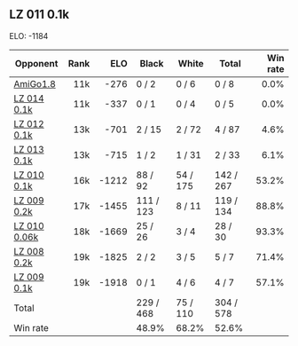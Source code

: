 ## LZ 011 0.1k ##

ELO: -1184

Opponent | Rank | ELO | Black | White | Total | Win rate
---------|-----:|----:|-------|-------|-------|-------:
[AmiGo1.8](AmiGo1.8.md) | 11k | -276 | 0 / 2 | 0 / 6 | 0 / 8 | 0.0%
[LZ 014 0.1k](LZ%20014%200.1k.md) | 11k | -337 | 0 / 1 | 0 / 4 | 0 / 5 | 0.0%
[LZ 012 0.1k](LZ%20012%200.1k.md) | 13k | -701 | 2 / 15 | 2 / 72 | 4 / 87 | 4.6%
[LZ 013 0.1k](LZ%20013%200.1k.md) | 13k | -715 | 1 / 2 | 1 / 31 | 2 / 33 | 6.1%
[LZ 010 0.1k](LZ%20010%200.1k.md) | 16k | -1212 | 88 / 92 | 54 / 175 | 142 / 267 | 53.2%
[LZ 009 0.2k](LZ%20009%200.2k.md) | 17k | -1455 | 111 / 123 | 8 / 11 | 119 / 134 | 88.8%
[LZ 010 0.06k](LZ%20010%200.06k.md) | 18k | -1669 | 25 / 26 | 3 / 4 | 28 / 30 | 93.3%
[LZ 008 0.2k](LZ%20008%200.2k.md) | 19k | -1825 | 2 / 2 | 3 / 5 | 5 / 7 | 71.4%
[LZ 009 0.1k](LZ%20009%200.1k.md) | 19k | -1918 | 0 / 1 | 4 / 6 | 4 / 7 | 57.1%
Total | | | 229 / 468 | 75 / 110 | 304 / 578 | 
Win rate| | | 48.9% | 68.2% | 52.6% | 
